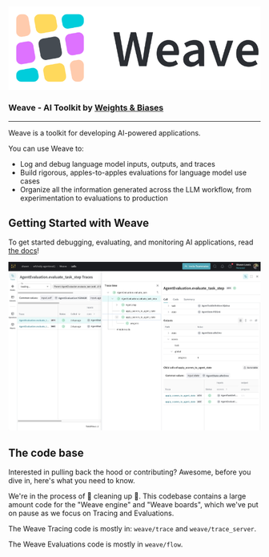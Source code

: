 ![Weave Logo](./docs/static/logo_horizontal.svg)

### **Weave** - AI Toolkit by [Weights & Biases](https://wandb.ai/)

---

Weave is a toolkit for developing AI-powered applications.

You can use Weave to:

- Log and debug language model inputs, outputs, and traces
- Build rigorous, apples-to-apples evaluations for language model use cases
- Organize all the information generated across the LLM workflow, from experimentation to evaluations to production

## Getting Started with Weave

To get started debugging, evaluating, and monitoring AI applications, read [the docs](https://wandb.me/weave)!

![Weave UI Example](./docs/static/weave-ui-example.jpg)

## The code base

Interested in pulling back the hood or contributing? Awesome, before you dive in, here's what you need to know.

We're in the process of 🧹 cleaning up 🧹. This codebase contains a large amount code for the "Weave engine" and "Weave boards", which we've put on pause as we focus on Tracing and Evaluations.

The Weave Tracing code is mostly in: `weave/trace` and `weave/trace_server`.

The Weave Evaluations code is mostly in `weave/flow`.
